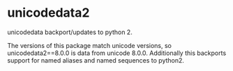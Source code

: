 unicodedata2
============

unicodedata backport/updates to python 2.

The versions of this package match unicode versions, so unicodedata2==8.0.0 is data from unicode 8.0.0.
Additionally this backports support for named aliases and named sequences to python2.
